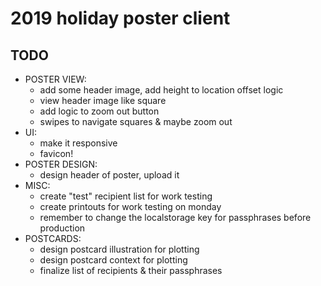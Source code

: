 # 2019 holiday poster client

## TODO

- POSTER VIEW:
  - add some header image, add height to location offset logic
  - view header image like square
  - add logic to zoom out button
  - swipes to navigate squares & maybe zoom out
- UI:
  - make it responsive
  - favicon!
- POSTER DESIGN:
  - design header of poster, upload it
- MISC:
  - create "test" recipient list for work testing
  - create printouts for work testing on monday
  - remember to change the localstorage key for passphrases before production
- POSTCARDS:
  - design postcard illustration for plotting
  - design postcard context for plotting
  - finalize list of recipients & their passphrases
